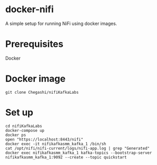 
# docker-nifi
A simple setup for running NiFi using docker images.

# Prerequisites

Docker

# Docker image
```
git clone Chegashi/nifiKafkaLabs
```

# Set up
```
cd nifiKafkaLabs
docker-compose up
docker ps
open "https://localhost:8443/nifi"
docker exec -it nifikafkasmm_kafka_1 /bin/sh
cat /opt/nifi/nifi-current/logs/nifi-app.log | grep "Generated"
docker exec nifikafkasmm_kafka_1 kafka-topics --bootstrap-server nifikafkasmm_kafka_1:9092 --create --topic quickstart
```


